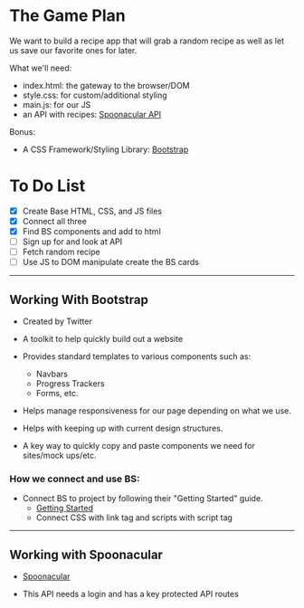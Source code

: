 # The Game Plan

We want to build a recipe app that will grab a random recipe as well as let us save our favorite ones for later.

What we'll need:

- index.html: the gateway to the browser/DOM
- style.css: for custom/additional styling
- main.js: for our JS
- an API with recipes: [Spoonacular API](https://spoonacular.com/food-api)

Bonus:

- A CSS Framework/Styling Library: [Bootstrap](https://getbootstrap.com/)

# To Do List

- [x] Create Base HTML, CSS, and JS files
- [x] Connect all three
- [x] Find BS components and add to html
- [ ] Sign up for and look at API
- [ ] Fetch random recipe
- [ ] Use JS to DOM manipulate create the BS cards

<hr>

## Working With Bootstrap

- Created by Twitter
- A toolkit to help quickly build out a website
- Provides standard templates to various components such as:
  - Navbars
  - Progress Trackers
  - Forms, etc.
- Helps manage responsiveness for our page depending on what we use.
- Helps with keeping up with current design structures.

- A key way to quickly copy and paste components we need for sites/mock ups/etc.

### How we connect and use BS:

- Connect BS to project by following their "Getting Started" guide.
  - [Getting Started](https://getbootstrap.com/docs/5.3/getting-started/introduction/)
  - Connect CSS with link tag and scripts with script tag

<hr>

## Working with Spoonacular

- [Spoonacular](https://spoonacular.com/food-api)

- This API needs a login and has a key protected API routes
